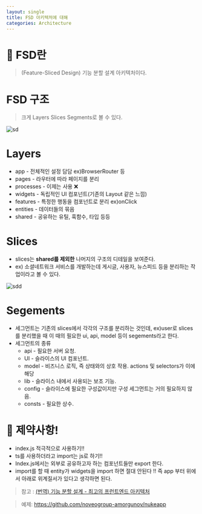 ```yaml
---
layout: single
title: FSD 아키텍처에 대해
categories: Architecture
---
```


# 🤔 FSD란

> (Feature-Sliced Design) 기능 분할 설계 아키텍처이다.

# FSD 구조

> 크게 Layers Slices Segments로 볼 수 있다.

![sd](https://github.com/chohyundon/chohyundon.github.io/assets/113508075/5d7963cb-76d2-454e-bb48-21ef27db5ff9)

# Layers

- app - 전체적인 설정 담담 ex)BrowserRouter 등
- pages - 라우터에 따라 페이지를 분리
- processes - 이제는 사용 ❌
- widgets - 독립적인 UI 컴포넌트(기존의 Layout 같은 느낌)
- features - 특정한 행동을 컴포넌트로 분리 ex)onClick
- entities - 데이터들의 묶음
- shared - 공유하는 유틸, 훅함수, 타입 등등

# Slices

- slices는 **shared를 제외한** 나머지의 구조의 디테일을 보여준다.
- ex) 소셜네트워크 서비스를 개발하는데 게시글, 사용자, 뉴스피드 등을 분리하는 작업이라고 볼 수 있다.

![sdd](https://github.com/chohyundon/chohyundon.github.io/assets/113508075/d44d0cea-0e62-420b-bda6-58dae774581d)

# Segements

- 세그먼트는 기존의 slices에서 각각의 구조를 분리하는 것인데, ex)user로 slices를 분리했을 때 이 때의 필요한 ui, api, model 등이 segements라고 한다.
- 세그먼트의 종류
  - api - 필요한 서버 요청.
  - UI - 슬라이스의 UI 컴포넌트.
  - model - 비즈니스 로직, 즉 상태와의 상호 작용. actions 및 selectors가 이에 해당
  - lib - 슬라이스 내에서 사용되는 보조 기능.
  - config - 슬라이스에 필요한 구성값이지만 구성 세그먼트는 거의 필요하지 않음.
  - consts - 필요한 상수.

# 📣 제약사항!

- index.js 적극적으로 사용하기!!
- ts를 사용하더라고 import는 js로 하기!!
- Index.js에서는 외부로 공유하고자 하는 컴포넌트들만 export 한다.
- import를 할 때 entity가 widgets을 import 하면 절대 안된다 !! 즉 app 부터 위에서 아래로 위계질서가 있다고 생각하면 된다.

> 참고 : [(번역) 기능 분할 설계 - 최고의 프런트엔드 아키텍처](https://emewjin.github.io/feature-sliced-design/?utm_source=substack&utm_medium=email)

> 예제: https://github.com/noveogroup-amorgunov/nukeapp
